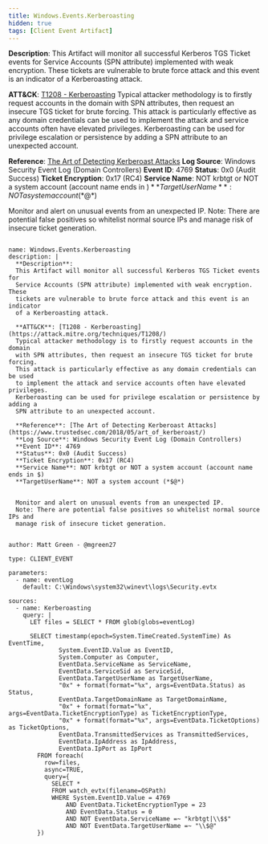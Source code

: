 ```yaml
---
title: Windows.Events.Kerberoasting
hidden: true
tags: [Client Event Artifact]
---
```


**Description**:
This Artifact will monitor all successful Kerberos TGS Ticket events for
Service Accounts (SPN attribute) implemented with weak encryption. These
tickets are vulnerable to brute force attack and this event is an indicator
of a Kerberoasting attack.

**ATT&CK**: [T1208 - Kerberoasting](https://attack.mitre.org/techniques/T1208/)
Typical attacker methodology is to firstly request accounts in the domain
with SPN attributes, then request an insecure TGS ticket for brute forcing.
This attack is particularly effective as any domain credentials can be used
to implement the attack and service accounts often have elevated privileges.
Kerberoasting can be used for privilege escalation or persistence by adding a
SPN attribute to an unexpected account.

**Reference**: [The Art of Detecting Kerberoast Attacks](https://www.trustedsec.com/2018/05/art_of_kerberoast/)
**Log Source**: Windows Security Event Log (Domain Controllers)
**Event ID**: 4769
**Status**: 0x0 (Audit Success)
**Ticket Encryption**: 0x17 (RC4)
**Service Name**: NOT krbtgt or NOT a system account (account name ends in $)
**TargetUserName**: NOT a system account (*$@*)


Monitor and alert on unusual events from an unexpected IP.
Note: There are potential false positives so whitelist normal source IPs and
manage risk of insecure ticket generation.


<pre><code class="language-yaml">
name: Windows.Events.Kerberoasting
description: |
  **Description**:
  This Artifact will monitor all successful Kerberos TGS Ticket events for
  Service Accounts (SPN attribute) implemented with weak encryption. These
  tickets are vulnerable to brute force attack and this event is an indicator
  of a Kerberoasting attack.

  **ATT&amp;CK**: [T1208 - Kerberoasting](https://attack.mitre.org/techniques/T1208/)
  Typical attacker methodology is to firstly request accounts in the domain
  with SPN attributes, then request an insecure TGS ticket for brute forcing.
  This attack is particularly effective as any domain credentials can be used
  to implement the attack and service accounts often have elevated privileges.
  Kerberoasting can be used for privilege escalation or persistence by adding a
  SPN attribute to an unexpected account.

  **Reference**: [The Art of Detecting Kerberoast Attacks](https://www.trustedsec.com/2018/05/art_of_kerberoast/)
  **Log Source**: Windows Security Event Log (Domain Controllers)
  **Event ID**: 4769
  **Status**: 0x0 (Audit Success)
  **Ticket Encryption**: 0x17 (RC4)
  **Service Name**: NOT krbtgt or NOT a system account (account name ends in $)
  **TargetUserName**: NOT a system account (*$@*)


  Monitor and alert on unusual events from an unexpected IP.
  Note: There are potential false positives so whitelist normal source IPs and
  manage risk of insecure ticket generation.


author: Matt Green - @mgreen27

type: CLIENT_EVENT

parameters:
  - name: eventLog
    default: C:\Windows\system32\winevt\logs\Security.evtx

sources:
  - name: Kerberoasting
    query: |
      LET files = SELECT * FROM glob(globs=eventLog)

      SELECT timestamp(epoch=System.TimeCreated.SystemTime) As EventTime,
              System.EventID.Value as EventID,
              System.Computer as Computer,
              EventData.ServiceName as ServiceName,
              EventData.ServiceSid as ServiceSid,
              EventData.TargetUserName as TargetUserName,
              &quot;0x&quot; + format(format=&quot;%x&quot;, args=EventData.Status) as Status,
              EventData.TargetDomainName as TargetDomainName,
              &quot;0x&quot; + format(format=&quot;%x&quot;, args=EventData.TicketEncryptionType) as TicketEncryptionType,
              &quot;0x&quot; + format(format=&quot;%x&quot;, args=EventData.TicketOptions) as TicketOptions,
              EventData.TransmittedServices as TransmittedServices,
              EventData.IpAddress as IpAddress,
              EventData.IpPort as IpPort
        FROM foreach(
          row=files,
          async=TRUE,
          query={
            SELECT *
            FROM watch_evtx(filename=OSPath)
            WHERE System.EventID.Value = 4769
                AND EventData.TicketEncryptionType = 23
                AND EventData.Status = 0
                AND NOT EventData.ServiceName =~ &quot;krbtgt|\\$$&quot;
                AND NOT EventData.TargetUserName =~ &quot;\\$@&quot;
        })

</code></pre>

